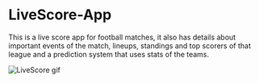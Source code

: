# LiveScore-App
This is a live score app for football matches, it also has details about important events of the match, lineups, standings and top scorers of that league and
a prediction system that uses stats of the teams.

![LiveScore gif](https://user-images.githubusercontent.com/94893130/223077498-2a5fcb4a-ffc7-4d23-8a89-a2c3a746c78d.gif)
